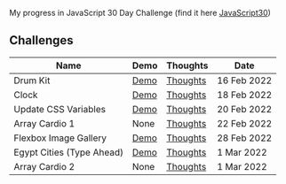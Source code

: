 My progress in JavaScript 30 Day Challenge (find it here [JavaScript30](https://javascript30.com))

## Challenges

| Name                      | Demo                                                                                 | Thoughts                                                                                              | Date        |
| ------------------------- | ------------------------------------------------------------------------------------ | ----------------------------------------------------------------------------------------------------- | ----------- |
| Drum Kit                  | [Demo](https://mohmousad.github.io/JavaScript30/Challenges/1-Drum-Kit/)              | [Thoughts](https://github.com/mohmousad/JavaScript30/tree/master/Challenges/1-Drum-Kit)               | 16 Feb 2022 |
| Clock                     | [Demo](https://mohmousad.github.io/JavaScript30/Challenges/2-Clock/)                 | [Thoughts](https://github.com/mohmousad/JavaScript30/tree/master/Challenges/2-Clock)                  | 18 Feb 2022 |
| Update CSS Variables      | [Demo](https://mohmousad.github.io/JavaScript30/Challenges/3-Update-CSS-Variables/)  | [Thoughts](https://github.com/mohmousad/JavaScript30/tree/master/Challenges/3-Update-CSS-Variables/)  | 20 Feb 2022 |
| Array Cardio 1            | None                                                                                 | [Thoughts](https://github.com/mohmousad/JavaScript30/tree/master/Challenges/4-Array-Cardio-1)         | 22 Feb 2022 |
| Flexbox Image Gallery     | [Demo](https://mohmousad.github.io/JavaScript30/Challenges/5-Flexbox-Image-Gallery/) | [Thoughts](https://github.com/mohmousad/JavaScript30/tree/master/Challenges/5-Flexbox-Image-Gallery/) | 28 Feb 2022 |
| Egypt Cities (Type Ahead) | [Demo](https://mohmousad.github.io/JavaScript30/Challenges/6-Type-Ahead/)            | [Thoughts](https://github.com/mohmousad/JavaScript30/tree/master/Challenges/6-Type-Ahead/)            | 1 Mar 2022  |
| Array Cardio 2            | None                                                                                 | [Thoughts](https://github.com/mohmousad/JavaScript30/tree/master/Challenges/7-Array-Cardio-2)         | 1 Mar 2022  |
